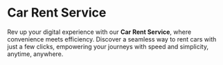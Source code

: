 <!--This is version 1.0-->
# Car Rent Service

Rev up your digital experience with our **Car Rent Service**, where convenience meets efficiency. Discover a seamless way to rent cars with just a few clicks, empowering your journeys with speed and simplicity, anytime, anywhere.






```


